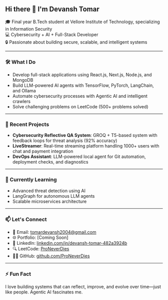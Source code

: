 ## Hi there 👋 I'm Devansh Tomar

🎓 Final year B.Tech student at Vellore Institute of Technology, specializing in Information Security  
💻 Cybersecurity + AI + Full-Stack Developer  
🔒 Passionate about building secure, scalable, and intelligent systems

---

### 🛠️ What I Do
- Develop full-stack applications using React.js, Next.js, Node.js, and MongoDB
- Build LLM-powered AI agents with TensorFlow, PyTorch, LangChain, and Ollama
- Automate cybersecurity processes with Agentic AI and intelligent crawlers
- Solve challenging problems on LeetCode (500+ problems solved)

---

### 🧠 Recent Projects
- **Cybersecurity Reflective QA System**: GROQ + T5-based system with feedback loops for threat analysis (92% accuracy)
- **LiveStreamer**: Real-time streaming platform handling 1000+ users with chat and payment integration
- **DevOps Assistant**: LLM-powered local agent for Git automation, deployment checks, and diagnostics

---

### 🌱 Currently Learning
- Advanced threat detection using AI
- LangGraph for autonomous LLM agents
- Scalable microservices architecture

---

### 📫 Let's Connect
- 📧 Email: [tomardevansh2004@gmail.com](mailto:tomardevansh2004@gmail.com)  
- 🌐 Portfolio: [Coming Soon]  
- 💼 LinkedIn: [linkedin.com/in/devansh-tomar-482a3924b](https://www.linkedin.com/in/devansh-tomar-482a3924b)  
- 🔍 LeetCode: [ProNeverDies](https://leetcode.com/u/ProNeverDies/)  
- 👨‍💻 GitHub: [github.com/ProNeverDies](https://github.com/ProNeverDies)

---

### ⚡ Fun Fact
I love building systems that can reflect, improve, and evolve over time—just like people. Agentic AI fascinates me.

